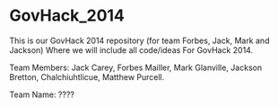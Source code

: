 GovHack_2014
============

This is our GovHack 2014 repository (for team Forbes, Jack, Mark and Jackson) Where we will include all code/ideas
For GovHack 2014.

Team Members: Jack Carey, Forbes Mailler, Mark Glanville, Jackson Bretton, Chalchiuhtlicue, Matthew Purcell.

Team Name: ????
